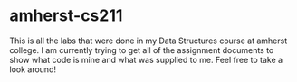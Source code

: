 # amherst-cs211
This is all the labs that were done in my Data Structures course at amherst college. I am currently trying to get all of the assignment documents to show what code is mine and what was supplied to me. Feel free to take a look around!

